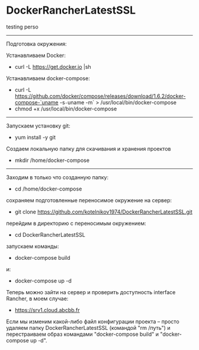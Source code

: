 # DockerRancherLatestSSL
testing perso
 
----------------------------------------------------------------------------
Подготовка окружения:

Устанавливаем Docker:
- curl -L https://get.docker.io |sh

Устанавливаем docker-compose:
- curl -L https://github.com/docker/compose/releases/download/1.6.2/docker-compose-`uname -s`-`uname -m` > /usr/local/bin/docker-compose
- chmod +x /usr/local/bin/docker-compose

----------------------------------------------------------------------------
Запускаем установку git:
- yum install -y git

Создаем локальную папку для скачивания и хранения проектов
- mkdir /home/docker-compose

--------------------------------------------------------------------------

Заходим в только что созданную папку:
- cd /home/docker-compose

cохраняем подготовленные переносимое окружение на сервер:
- git clone https://github.com/kotelnikov1974/DockerRancherLatestSSL.git

перейдим в директорию с переносимым окружением: 
- cd DockerRancherLatestSSL

запускаем команды:
- docker-compose build

и:
- docker-compose up -d

Теперь можно зайти на сервер и проверить доступность interface Rancher, в моем случае:
- https://srv1.cloud.abcbb.fr


Если мы изменим какой-либо файл конфигурации проекта – просто удаляем папку DockerRancherLatestSSL (командой "rm /путь") и перестраиваем образ командами "docker-compose build" и "docker-compose up -d".
